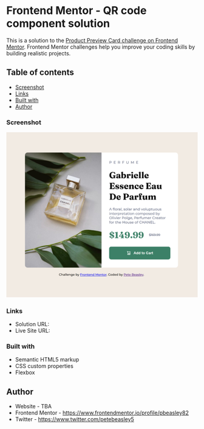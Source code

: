 # Frontend Mentor - QR code component solution

This is a solution to the [Product Preview Card challenge on Frontend Mentor](). Frontend Mentor challenges help you improve your coding skills by building realistic projects. 

## Table of contents

- [Screenshot](#screenshot)
- [Links](#links)
- [Built with](#built-with)
- [Author](#author)

### Screenshot

![](./screenshot.png)

### Links

- Solution URL: 
- Live Site URL: 

### Built with

- Semantic HTML5 markup
- CSS custom properties
- Flexbox

## Author

- Website - TBA
- Frontend Mentor - https://www.frontendmentor.io/profile/pbeasley82
- Twitter - https://www.twitter.com/petebeasley5